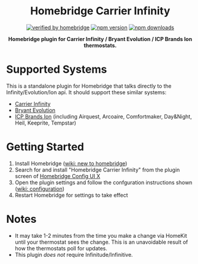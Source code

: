 <div align="center">

# Homebridge Carrier Infinity

[![verified by homebridge](https://badgen.net/badge/homebridge/verified/purple)](https://github.com/homebridge/homebridge/wiki/Verified-Plugins)
[![npm version](https://badgen.net/npm/v/homebridge-carrier-infinity?icon=npm&label)](https://www.npmjs.com/package/homebridge-carrier-infinity)
[![npm downloads](https://badgen.net/npm/dt/homebridge-carrier-infinity?label=downloads)](https://www.npmjs.com/package/homebridge-carrier-infinity)

**Homebridge plugin for Carrier Infinity / Bryant Evolution / ICP Brands Ion thermostats.**
</div>

# Supported Systems

This is a standalone plugin for Homebridge that talks directly to the Infinity/Evolution/Ion api. It should support these similar systems:
* [Carrier Infinity](https://www.myinfinitytouch.carrier.com/Account/Register)</a>
* [Bryant Evolution](https://www.myevolutionconnex.bryant.com/Account/Register)</a>
* [ICP Brands Ion](https://www.ioncomfort.com/Account/Register) (including Airquest, Arcoaire, Comfortmaker, Day&Night, Heil, Keeprite, Tempstar)

# Getting Started

1. Install Homebridge ([wiki: new to homebridge](https://github.com/grivkees/homebridge-carrier-infinity/wiki/New-To-Homebridge))
2. Search for and install "Homebridge Carrier Infinity" from the plugin screen of [Homebridge Config UI X](https://github.com/oznu/homebridge-config-ui-x)
3. Open the plugin settings and follow the confguration instructions shown ([wiki: configuration](https://github.com/grivkees/homebridge-carrier-infinity/wiki/Configuration))
4. Restart Homebridge for settings to take effect

# Notes

* It may take 1-2 minutes from the time you make a change via HomeKit until your thermostat sees the change. This is an unavoidable result of how the thermostats poll for updates.
* This plugin *does not* require Infinitude/Infinitive.
